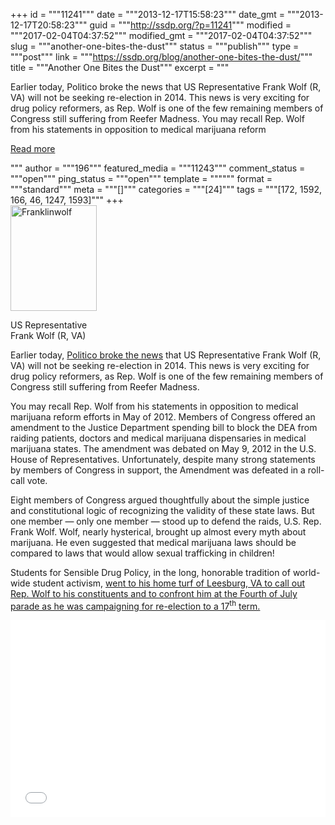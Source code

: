 +++
id = """11241"""
date = """2013-12-17T15:58:23"""
date_gmt = """2013-12-17T20:58:23"""
guid = """http://ssdp.org/?p=11241"""
modified = """2017-02-04T04:37:52"""
modified_gmt = """2017-02-04T04:37:52"""
slug = """another-one-bites-the-dust"""
status = """publish"""
type = """post"""
link = """https://ssdp.org/blog/another-one-bites-the-dust/"""
title = """Another One Bites the Dust"""
excerpt = """<p>Earlier today, Politico broke the news that US Representative Frank Wolf (R, VA) will not be seeking re-election in 2014. This news is very exciting for drug policy reformers, as Rep. Wolf is one of the few remaining members of Congress still suffering from Reefer Madness. You may recall Rep. Wolf from his statements in opposition to medical marijuana reform</p>
<div class="h10"></div>
<p><a class="more-link2 flat" href="https://ssdp.org/blog/another-one-bites-the-dust/">Read more</a></p>
"""
author = """196"""
featured_media = """11243"""
comment_status = """open"""
ping_status = """open"""
template = """"""
format = """standard"""
meta = """[]"""
categories = """[24]"""
tags = """[172, 1592, 166, 46, 1247, 1593]"""
+++
<div id="attachment_11243" style="width: 148px" class="wp-caption alignright"><a href="/assets/2013/12/Franklinwolf.jpeg"><img class=" wp-image-11243 " alt="Franklinwolf" src="http://ssdp.org/assets/2013/12/Franklinwolf.jpeg" width="138" height="169" /></a><p class="wp-caption-text">US Representative Frank Wolf (R, VA)</p></div>



Earlier today, <a href="http://www.politico.com/story/2013/12/frank-wolf-virginia-2014-election-101243.html" target="_blank">Politico broke the news</a> that US Representative Frank Wolf (R, VA) will not be seeking re-election in 2014. This news is very exciting for drug policy reformers, as Rep. Wolf is one of the few remaining members of Congress still suffering from Reefer Madness.



You may recall Rep. Wolf from his statements in opposition to medical marijuana reform efforts in May of 2012. Members of Congress offered an amendment to the Justice Department spending bill to block the DEA from raiding patients, doctors and medical marijuana dispensaries in medical marijuana states. The amendment was debated on May 9, 2012 in the U.S. House of Representatives. Unfortunately, despite many strong statements by members of Congress in support, the Amendment was defeated in a roll-call vote.



Eight members of Congress argued thoughtfully about the simple justice and constitutional logic of recognizing the validity of these state laws. But one member — only one member — stood up to defend the raids, U.S. Rep. Frank Wolf. Wolf, nearly hysterical, brought up almost every myth about marijuana. He even suggested that medical marijuana laws should be compared to laws that would allow sexual trafficking in children!



Students for Sensible Drug Policy, in the long, honorable tradition of world-wide student activism, <a href="http://ssdp.org/news/blog/ssdp-confronts-sole-congressional-voice-against-medical-marijuana/">went to his home turf of Leesburg, VA to call out Rep. Wolf to his constituents and to confront him at the Fourth of July parade as he was campaigning for re-election to a 17<sup>th</sup> term.</a>



<iframe width="100%" height="315" frameborder="0" src="//www.youtube.com/embed/Mj5F-lrSV0U"></iframe>
